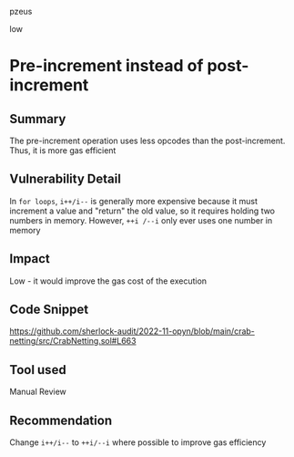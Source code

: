 pzeus

low

# Pre-increment instead of post-increment

## Summary
The pre-increment operation uses less opcodes than the post-increment. Thus, it is more gas efficient
## Vulnerability Detail
In `for loops`, `i++/i--` is generally more expensive because it must increment a value and "return" the old value, so it requires holding two numbers in memory. However, `++i /--i` only ever uses one number in memory
## Impact
Low - it would improve the gas cost of the execution
## Code Snippet
https://github.com/sherlock-audit/2022-11-opyn/blob/main/crab-netting/src/CrabNetting.sol#L663
## Tool used

Manual Review

## Recommendation
Change `i++/i--` to `++i/--i` where possible to improve gas efficiency